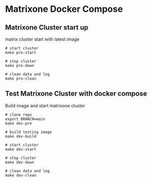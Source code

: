 # Matrixone Docker Compose

## Matrixone Cluster start up

matrix cluster start with latest image

```shell
# start cluster
make pro-start

# stop cluster
make pro-down

# clean data and log
make pro-clean
```

## Test Matrixone Cluster with docker compose

Build image and start matrixone cluster

```shell
# clone repo
export BRANCH=main
make dev-pre

# build testing image
make dev-build

# start cluster
make dev-start

# stop cluster
make dev-down

# clean data and log
make dev-clean
```
